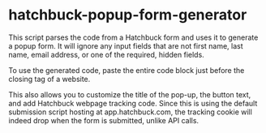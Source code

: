 # hatchbuck-popup-form-generator
This script parses the code from a Hatchbuck form and uses it to generate a popup form. It will ignore any input fields that are not first name, last name, email address, or one of the required, hidden fields. 

To use the generated code, paste the entire code block just before the closing </body> tag of a website. 

This also allows you to customize the title of the pop-up, the button text, and add Hatchbuck webpage tracking code. Since this is using the default submission script hosting at app.hatchbuck.com, the tracking cookie will indeed drop when the form is submitted, unlike API calls.
